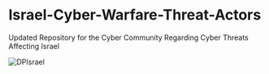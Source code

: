 # Israel-Cyber-Warfare-Threat-Actors
Updated Repository for the Cyber Community Regarding Cyber Threats Affecting Israel


![DPIsrael](https://github.com/deepinstinct/Israel-Cyber-Warfare-Threat-Actors/assets/121618341/7c1bc856-63f8-40d4-94cd-de4c1f429894)
